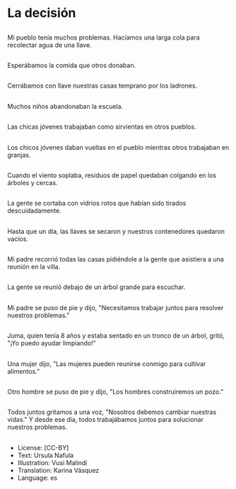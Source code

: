 # La decisión

##
Mi pueblo tenía muchos problemas. Hacíamos una larga cola para recolectar agua de una llave.

##
Esperábamos la comida que otros donaban.

##
Cerrábamos con llave nuestras casas temprano por los ladrones.

##
Muchos niños abandonaban la escuela.

##
Las chicas jóvenes trabajaban como sirvientas en otros pueblos.

##
Los chicos jóvenes daban vueltas en el pueblo mientras otros trabajaban en granjas.

##
Cuando el viento soplaba, residuos de papel quedaban colgando en los árboles y cercas.

##
La gente se cortaba con vidrios rotos que habían sido tirados descuidadamente.

##
Hasta que un día, las llaves se secaron y nuestros contenedores quedaron vacíos.

##
Mi padre recorrió todas las casas pidiéndole a la gente que asistiera a una reunión en la villa.

##
La gente se reunió debajo de un árbol grande para escuchar.

##
Mi padre se puso de pie y dijo, "Necesitamos trabajar juntos para resolver nuestros problemas."

##
Juma, quien tenía 8 años y estaba sentado en un tronco de un árbol, gritó, "¡Yo puedo ayudar limpiando!"

##
Una mujer dijo, "Las mujeres pueden reunirse conmigo para cultivar alimentos." 

##
Otro hombre se puso de pie y dijo, "Los hombres construiremos un pozo."

##
Todos juntos gritamos a una voz, "Nosotros debemos cambiar nuestras vidas." Y desde ese día, todos trabajábamos juntos para solucionar nuestros problemas.

##
* License: [CC-BY]
* Text: Ursula Nafula
* Illustration: Vusi Malindi
* Translation: Karina Vásquez
* Language: es
